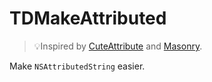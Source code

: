 # TDMakeAttributed

> 💡Inspired by [CuteAttribute](https://github.com/qiuncheng/CuteAttribute) and [Masonry](https://github.com/SnapKit/Masonry).


Make `NSAttributedString` easier.

